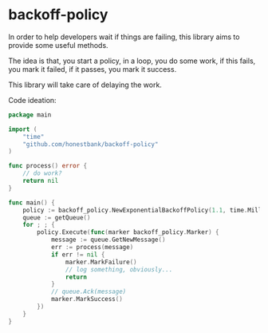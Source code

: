 # backoff-policy
In order to help developers wait if things are failing, this library aims to provide some useful methods.

The idea is that, you start a policy, in a loop, you do some work, if this fails, you mark it failed, if it passes, you mark it success.

This library will take care of delaying the work.

Code ideation:

```go
package main

import (
	"time"
	"github.com/honestbank/backoff-policy"
)

func process() error {
	// do work?
	return nil
}

func main() {
	policy := backoff_policy.NewExponentialBackoffPolicy(1.1, time.Millisecond * 100, 5)
	queue := getQueue()
	for ; ; {
		policy.Execute(func(marker backoff_policy.Marker) {
			message := queue.GetNewMessage()
			err := process(message)
			if err != nil {
				marker.MarkFailure()
				// log something, obviously...
				return
			}
			// queue.Ack(message)
			marker.MarkSuccess()
		})
	}
}
```
